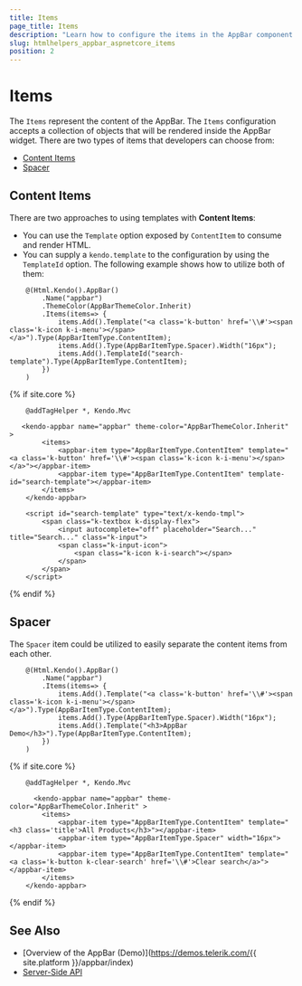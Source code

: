 ```yaml
---
title: Items
page_title: Items
description: "Learn how to configure the items in the AppBar component for {{ site.framework }}."
slug: htmlhelpers_appbar_aspnetcore_items
position: 2
---
```


# Items

The `Items` represent the content of the AppBar. The `Items` configuration accepts a collection of objects that will be rendered inside the AppBar widget. There are two types of items that developers can choose from:

* [Content Items](#content-items)
* [Spacer](#spacer)

## Content Items

There are two approaches to using templates with **Content Items**:
* You can use the `Template` option exposed by `ContentItem` to consume and render HTML. 
* You can supply a `kendo.template` to the configuration by using the `TemplateId` option. 
The following example shows how to utilize both of them:

```HtmlHelper
    @(Html.Kendo().AppBar()
        .Name("appbar")
        .ThemeColor(AppBarThemeColor.Inherit)
        .Items(items=> {
            items.Add().Template("<a class='k-button' href='\\#'><span class='k-icon k-i-menu'></span></a>").Type(AppBarItemType.ContentItem);
            items.Add().Type(AppBarItemType.Spacer).Width("16px");
            items.Add().TemplateId("search-template").Type(AppBarItemType.ContentItem);
        })
    )

```
{% if site.core %}
```TagHelper
    @addTagHelper *, Kendo.Mvc

   <kendo-appbar name="appbar" theme-color="AppBarThemeColor.Inherit" >
        <items>
            <appbar-item type="AppBarItemType.ContentItem" template="<a class='k-button' href='\\#'><span class='k-icon k-i-menu'></span></a>"></appbar-item>
            <appbar-item type="AppBarItemType.ContentItem" template-id="search-template"></appbar-item>
        </items>   
    </kendo-appbar>

    <script id="search-template" type="text/x-kendo-tmpl">
        <span class="k-textbox k-display-flex">
            <input autocomplete="off" placeholder="Search..." title="Search..." class="k-input">
            <span class="k-input-icon">
                <span class="k-icon k-i-search"></span>
            </span>
        </span>
    </script>
```
{% endif %}

## Spacer

The `Spacer` item could be utilized to easily separate the content items from each other.

```HtmlHelper
    @(Html.Kendo().AppBar()
        .Name("appbar")
        .Items(items=> {
            items.Add().Template("<a class='k-button' href='\\#'><span class='k-icon k-i-menu'></span></a>").Type(AppBarItemType.ContentItem);
            items.Add().Type(AppBarItemType.Spacer).Width("16px");
            items.Add().Template("<h3>AppBar Demo</h3>").Type(AppBarItemType.ContentItem);
        })
    )
```
{% if site.core %}
```TagHelper
    @addTagHelper *, Kendo.Mvc

      <kendo-appbar name="appbar" theme-color="AppBarThemeColor.Inherit" >
        <items>
            <appbar-item type="AppBarItemType.ContentItem" template="<h3 class='title'>All Products</h3>"></appbar-item>
            <appbar-item type="AppBarItemType.Spacer" width="16px"></appbar-item>
            <appbar-item type="AppBarItemType.ContentItem" template="<a class='k-button k-clear-search' href='\\#'>Clear search</a>"></appbar-item>
        </items>   
    </kendo-appbar>
```
{% endif %}

## See Also

* [Overview of the AppBar (Demo)](https://demos.telerik.com/{{ site.platform }}/appbar/index)
* [Server-Side API](/api/appbar)
